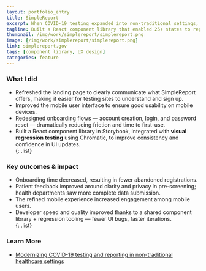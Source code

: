```yaml
---
layout: portfolio_entry
title: SimpleReport
excerpt: When COVID-19 testing expanded into non-traditional settings, SimpleReport needed to be fast, usable, and trustworthy — for both health departments and patients. I worked across design, UX, and front-end tooling to make that happen.
tagline: Built a React component library that enabled 25+ states to report COVID-19 test results, accelerating development during a national health response.
thumbnail: /img/work/simplereport/simplereport.png
image: [/img/work/simplereport/simplereport.png]
link: simplereport.gov
tags: [component library, UX design]
categories: feature
---
```


### What I did
- Refreshed the landing page to clearly communicate what SimpleReport offers, making it easier for testing sites to understand and sign up.  
- Improved the mobile user interface to ensure good usability on mobile devices.  
- Redesigned onboarding flows — account creation, login, and password reset — dramatically reducing friction and time to first-use.  
- Built a React component library in Storybook, integrated with **visual regression testing** using Chromatic, to improve consistency and confidence in UI updates.  
{: .list}

### Key outcomes & impact
- Onboarding time decreased, resulting in fewer abandoned registrations. 
- Patient feedback improved around clarity and privacy in pre-screening; health departments saw more complete data submission.  
- The refined mobile experience increased engagement among mobile users.  
- Developer speed and quality improved thanks to a shared component library + regression tooling — fewer UI bugs, faster iterations.  
{: .list}

### Learn More
- [Modernizing COVID-19 testing and reporting in non-traditional healthcare settings](https://skylight.digital/work/experience/cdc-simplereport/)
